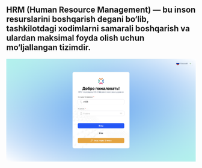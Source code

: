 ## HRM (Human Resource Management) — bu inson resurslarini boshqarish degani bo‘lib, tashkilotdagi xodimlarni samarali boshqarish va ulardan maksimal foyda olish uchun mo‘ljallangan tizimdir.

![](https://github.com/JamshidDev/HRM_PRO/blob/main/public/resourses/login-page.png)

